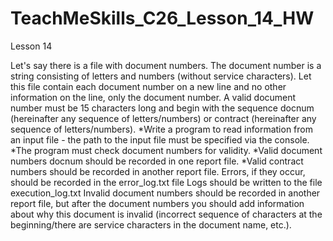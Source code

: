 # TeachMeSkills_C26_Lesson_14_HW
Lesson 14

Let's say there is a file with document numbers.
The document number is a string consisting of letters and numbers (without service characters).
Let this file contain each document number on a new line and no other information on the line, only the document number.
A valid document number must be 15 characters long and begin with the sequence docnum (hereinafter any sequence of letters/numbers) or contract (hereinafter any sequence of letters/numbers).
*Write a program to read information from an input file - the path to the input file must be specified via the console.
*The program must check document numbers for validity.
*Valid document numbers docnum should be recorded in one report file.
*Valid contract numbers should be recorded in another report file.
Errors, if they occur, should be recorded in the error_log.txt file
Logs should be written to the file execution_log.txt
Invalid document numbers should be recorded in another report file, but after the document numbers you should add information about why this document is invalid (incorrect sequence of characters at the beginning/there are service characters in the document name, etc.).
